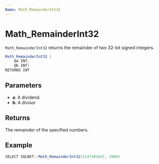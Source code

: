 ```yaml
---
Name: Math_RemainderInt32
---
```


# Math_RemainderInt32

`Math_RemainderInt32` returns the remainder of two 32-bit signed integers.

```csharp
Math_RemainderInt32 (
	@a INT,
	@b INT)
RETURNS INT
```

## Parameters

 - **a**: A dividend.
 - **b**: A divisor

## Returns

The remainder of the specified numbers.

## Example

```csharp
SELECT SQLNET::Math_RemainderInt32(2147483647, 2000)
```

